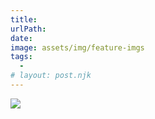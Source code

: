 ```yaml
---
title: 
urlPath:
date: 
image: assets/img/feature-imgs
tags:
  - 
# layout: post.njk
---
```

![](/src/assets/img/)